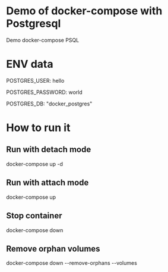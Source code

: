 # Demo of docker-compose with Postgresql
Demo docker-compose PSQL

# ENV data
POSTGRES_USER: hello

POSTGRES_PASSWORD: world

POSTGRES_DB: "docker_postgres"

# How to run it

## Run with detach mode
docker-compose up -d 

## Run with attach mode
docker-compose up

## Stop container
docker-compose down

## Remove orphan volumes
docker-compose down --remove-orphans --volumes

